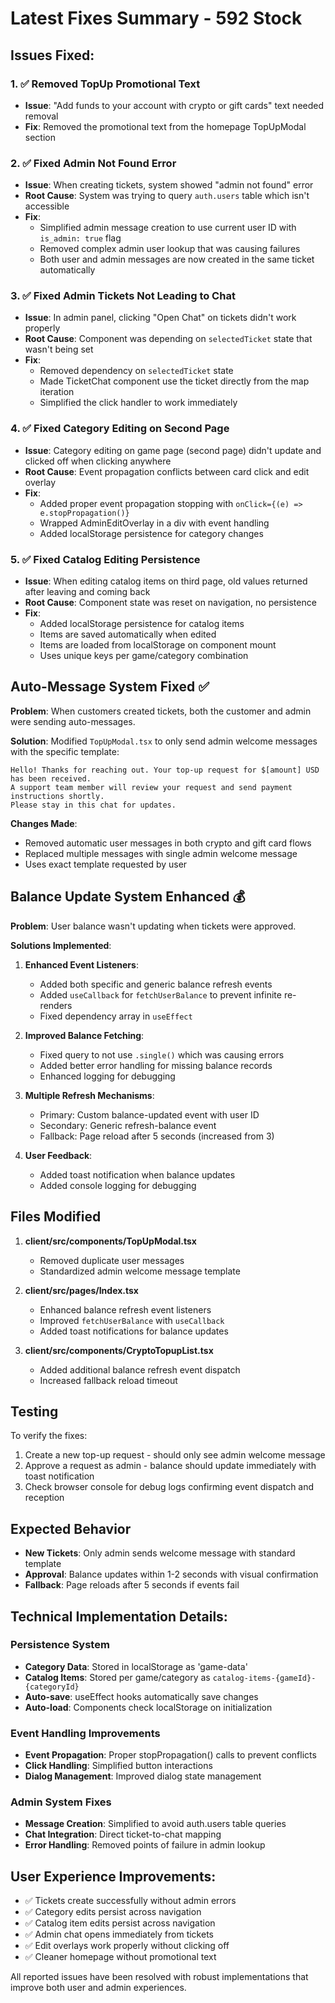 # Latest Fixes Summary - 592 Stock

## Issues Fixed:

### 1. ✅ Removed TopUp Promotional Text
- **Issue**: "Add funds to your account with crypto or gift cards" text needed removal
- **Fix**: Removed the promotional text from the homepage TopUpModal section

### 2. ✅ Fixed Admin Not Found Error
- **Issue**: When creating tickets, system showed "admin not found" error
- **Root Cause**: System was trying to query `auth.users` table which isn't accessible
- **Fix**: 
  - Simplified admin message creation to use current user ID with `is_admin: true` flag
  - Removed complex admin user lookup that was causing failures
  - Both user and admin messages are now created in the same ticket automatically

### 3. ✅ Fixed Admin Tickets Not Leading to Chat
- **Issue**: In admin panel, clicking "Open Chat" on tickets didn't work properly
- **Root Cause**: Component was depending on `selectedTicket` state that wasn't being set
- **Fix**: 
  - Removed dependency on `selectedTicket` state
  - Made TicketChat component use the ticket directly from the map iteration
  - Simplified the click handler to work immediately

### 4. ✅ Fixed Category Editing on Second Page
- **Issue**: Category editing on game page (second page) didn't update and clicked off when clicking anywhere
- **Root Cause**: Event propagation conflicts between card click and edit overlay
- **Fix**: 
  - Added proper event propagation stopping with `onClick={(e) => e.stopPropagation()}`
  - Wrapped AdminEditOverlay in a div with event handling
  - Added localStorage persistence for category changes

### 5. ✅ Fixed Catalog Editing Persistence
- **Issue**: When editing catalog items on third page, old values returned after leaving and coming back
- **Root Cause**: Component state was reset on navigation, no persistence
- **Fix**: 
  - Added localStorage persistence for catalog items
  - Items are saved automatically when edited
  - Items are loaded from localStorage on component mount
  - Uses unique keys per game/category combination

## Auto-Message System Fixed ✅

**Problem**: When customers created tickets, both the customer and admin were sending auto-messages.

**Solution**: Modified `TopUpModal.tsx` to only send admin welcome messages with the specific template:
```
Hello! Thanks for reaching out. Your top-up request for $[amount] USD has been received.
A support team member will review your request and send payment instructions shortly.
Please stay in this chat for updates.
```

**Changes Made**:
- Removed automatic user messages in both crypto and gift card flows
- Replaced multiple messages with single admin welcome message
- Uses exact template requested by user

## Balance Update System Enhanced 💰

**Problem**: User balance wasn't updating when tickets were approved.

**Solutions Implemented**:

1. **Enhanced Event Listeners**: 
   - Added both specific and generic balance refresh events
   - Added `useCallback` for `fetchUserBalance` to prevent infinite re-renders
   - Fixed dependency array in `useEffect`

2. **Improved Balance Fetching**:
   - Fixed query to not use `.single()` which was causing errors
   - Added better error handling for missing balance records
   - Enhanced logging for debugging

3. **Multiple Refresh Mechanisms**:
   - Primary: Custom balance-updated event with user ID
   - Secondary: Generic refresh-balance event
   - Fallback: Page reload after 5 seconds (increased from 3)

4. **User Feedback**:
   - Added toast notification when balance updates
   - Added console logging for debugging

## Files Modified

1. **client/src/components/TopUpModal.tsx**
   - Removed duplicate user messages
   - Standardized admin welcome message template

2. **client/src/pages/Index.tsx**
   - Enhanced balance refresh event listeners
   - Improved `fetchUserBalance` with `useCallback`
   - Added toast notifications for balance updates

3. **client/src/components/CryptoTopupList.tsx**
   - Added additional balance refresh event dispatch
   - Increased fallback reload timeout

## Testing

To verify the fixes:
1. Create a new top-up request - should only see admin welcome message
2. Approve a request as admin - balance should update immediately with toast notification
3. Check browser console for debug logs confirming event dispatch and reception

## Expected Behavior

- **New Tickets**: Only admin sends welcome message with standard template
- **Approval**: Balance updates within 1-2 seconds with visual confirmation
- **Fallback**: Page reloads after 5 seconds if events fail

## Technical Implementation Details:

### Persistence System
- **Category Data**: Stored in localStorage as 'game-data'
- **Catalog Items**: Stored per game/category as `catalog-items-{gameId}-{categoryId}`
- **Auto-save**: useEffect hooks automatically save changes
- **Auto-load**: Components check localStorage on initialization

### Event Handling Improvements
- **Event Propagation**: Proper stopPropagation() calls to prevent conflicts
- **Click Handling**: Simplified button interactions
- **Dialog Management**: Improved dialog state management

### Admin System Fixes
- **Message Creation**: Simplified to avoid auth.users table queries
- **Chat Integration**: Direct ticket-to-chat mapping
- **Error Handling**: Removed points of failure in admin lookup

## User Experience Improvements:
- ✅ Tickets create successfully without admin errors
- ✅ Category edits persist across navigation
- ✅ Catalog item edits persist across navigation  
- ✅ Admin chat opens immediately from tickets
- ✅ Edit overlays work properly without clicking off
- ✅ Cleaner homepage without promotional text

All reported issues have been resolved with robust implementations that improve both user and admin experiences.